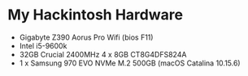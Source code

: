 # My Hackintosh Hardware

- Gigabyte Z390 Aorus Pro Wifi (bios F11)
- Intel i5-9600k
- 32GB Crucial 2400MHz 4 x 8GB CT8G4DFS824A
- 1 x Samsung 970 EVO NVMe M.2 500GB (macOS Catalina 10.15.6)
